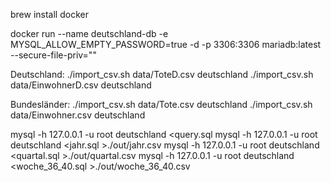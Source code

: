 brew install docker

docker run --name deutschland-db -e MYSQL_ALLOW_EMPTY_PASSWORD=true -d -p 3306:3306 mariadb:latest --secure-file-priv=""

Deutschland:
./import_csv.sh data/ToteD.csv deutschland
./import_csv.sh data/EinwohnerD.csv deutschland

Bundesländer:
./import_csv.sh data/Tote.csv deutschland
./import_csv.sh data/Einwohner.csv deutschland

mysql -h 127.0.0.1 -u root deutschland <query.sql
mysql -h 127.0.0.1 -u root deutschland <jahr.sql >./out/jahr.csv
mysql -h 127.0.0.1 -u root deutschland <quartal.sql >./out/quartal.csv
mysql -h 127.0.0.1 -u root deutschland <woche_36_40.sql >./out/woche_36_40.csv
